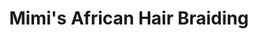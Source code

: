 ---
title: "Mimi's African Hair Braiding"
url: /chester/mimis-african-hair-braiding/
shop: hairdresser
---